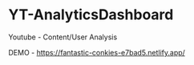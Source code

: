 # YT-AnalyticsDashboard
Youtube - Content/User Analysis

DEMO - https://fantastic-conkies-e7bad5.netlify.app/
